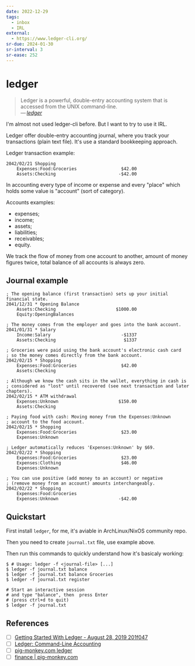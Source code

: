 ```yaml
---
date: 2022-12-29
tags:
  - inbox
  - IRL
external:
  - https://www.ledger-cli.org/
sr-due: 2024-01-30
sr-interval: 3
sr-ease: 252
---
```


# ledger

> Ledger is a powerful, double-entry accounting system that is accessed from the
> UNIX command-line.\
> — <cite>[ledger](https://www.ledger-cli.org/)</cite>

I'm almost not used ledger-cli before. But I want to try to use it IRL.

Ledger offer double-entry accounting journal, where you track your transactions
(plain text file). It's use a standard bookkeeping approach.

Ledger transaction example:

```
2042/02/21 Shopping
    Expenses:Food:Groceries                 $42.00
    Assets:Checking                        -$42.00
```

In accounting every type of income or expense and every "place" which holds some
value is "account" (sort of category).

Accounts examples:

- expenses;
- income;
- assets;
- liabilities;
- receivables;
- equity.

We track the flow of money from one account to another, amount of money figures
twice, total balance of all accounts is always zero.

## Journal example

```
; The opening balance (first transaction) sets up your initial financial state.
2041/12/31 * Opening Balance
    Assets:Checking                       $1000.00
    Equity:OpeningBalances

; The money comes from the employer and goes into the bank account.
2041/01/31 * Salary
    Income:Salary                           -$1337
    Assets:Checking                          $1337

; Groceries were paid using the bank account's electronic cash card
; so the money comes directly from the bank account.
2042/02/15 * Shopping
    Expenses:Food:Groceries                 $42.00
    Assets:Checking

; Although we know the cash sits in the wallet, everything in cash is
; considered as "lost" until recovered (see next transaction and later chapters).
2042/02/15 * ATM withdrawal
    Expenses:Unknown                       $150.00
    Assets:Checking

; Paying food with cash: Moving money from the Expenses:Unknown
; account to the food account.
2042/02/15 * Shopping
    Expenses:Food:Groceries                 $23.00
    Expenses:Unknown

; Ledger automatically reduces 'Expenses:Unknown' by $69.
2042/02/22 * Shopping
    Expenses:Food:Groceries                 $23.00
    Expenses:Clothing                       $46.00
    Expenses:Unknown

; You can use positive (add money to an account) or negative
; (remove money from an account) amounts interchangeably.
2042/02/22 * Shopping
    Expenses:Food:Groceries
    Expenses:Unknown                       -$42.00
```

## Quickstart

First install `ledger`, for me, it's aviable in ArchLinux/NixOS community repo.

Then you need to create `journal.txt` file, use example above.

Then run this commands to quickly understand how it's basicaly working:

```
$ # Usage: ledger -f <journal-file> [...]
$ ledger -f journal.txt balance
$ ledger -f journal.txt balance Groceries
$ ledger -f journal.txt register

# Start an interactive session
# and type "balance", then  press Enter
# (press ctrl+d to quit)
$ ledger -f journal.txt
```

## References

- [ ] [Getting Started With Ledger - August 28, 2019 201f047](https://rolfschr.github.io/gswl-book/latest.html)
- [ ] [Ledger: Command-Line Accounting](https://www.ledger-cli.org/3.0/doc/ledger3.html)
- [ ] [pig-monkey.com ledger](https://pig-monkey.com/search.html?q=ledger)
- [ ] [finance | pig-monkey.com](https://pig-monkey.com/tag/finance/)
